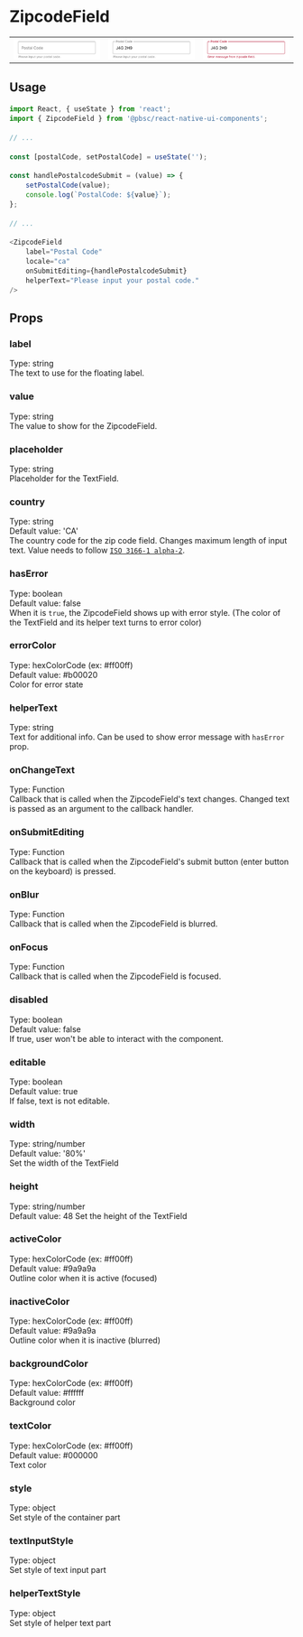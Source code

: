 # ZipcodeField
<table >
   <tr>
      <td><img src="./resources/zipcodefield.png" alt="TextField unfocused" /></td>
      <td><img src="./resources/zipcodefield_value.png" alt="TextField with placeholder" /></td>
      <td><img src="./resources/zipcodefield_error.png" alt="TextField focused" /></td>
  </tr>
</table>

## Usage

```js
import React, { useState } from 'react';
import { ZipcodeField } from '@pbsc/react-native-ui-components';

// ...

const [postalCode, setPostalCode] = useState('');

const handlePostalcodeSubmit = (value) => {
    setPostalCode(value);
    console.log(`PostalCode: ${value}`);
};

// ...

<ZipcodeField
    label="Postal Code"
    locale="ca"
    onSubmitEditing={handlePostalcodeSubmit}
    helperText="Please input your postal code."
/>
```

## Props
### label
Type: string <br/>
The text to use for the floating label.

### value
Type: string <br/>
The value to show for the ZipcodeField.

### placeholder
Type: string <br/>
Placeholder for the TextField.

### country
Type: string <br/>
Default value: 'CA' <br/>
The country code for the zip code field. Changes maximum length of input text. Value needs to follow <a href='https://en.wikipedia.org/wiki/ISO_3166-1_alpha-2'>`ISO 3166-1 alpha-2`</a>.

### hasError
Type: boolean <br/>
Default value: false <br/>
When it is `true`, the ZipcodeField shows up with error style. (The color of the TextField and its helper text turns to error color)

### errorColor
Type: hexColorCode (ex: #ff00ff) <br/>
Default value: #b00020 <br/>
Color for error state

### helperText
Type: string <br/>
Text for additional info. Can be used to show error message with `hasError` prop.

### onChangeText
Type: Function <br/>
Callback that is called when the ZipcodeField's text changes. Changed text is passed as an argument to the callback handler.

### onSubmitEditing
Type: Function <br/>
Callback that is called when the ZipcodeField's submit button (enter button on the keyboard) is pressed.

### onBlur
Type: Function <br/>
Callback that is called when the ZipcodeField is blurred.

### onFocus
Type: Function <br/>
Callback that is called when the ZipcodeField is focused.

### disabled
Type: boolean <br/>
Default value: false <br/>
If true, user won't be able to interact with the component.

### editable
Type: boolean <br/>
Default value: true <br/>
If false, text is not editable.

### width
Type: string/number <br/>
Default value: '80%' <br/>
Set the width of the TextField

### height
Type: string/number <br/>
Default value: 48
Set the height of the TextField

### activeColor
Type: hexColorCode (ex: #ff00ff) <br/>
Default value: #9a9a9a <br/>
Outline color when it is active (focused)

### inactiveColor
Type: hexColorCode (ex: #ff00ff) <br/>
Default value: #9a9a9a <br/>
Outline color when it is inactive (blurred)

### backgroundColor
Type: hexColorCode (ex: #ff00ff) <br/>
Default value: #ffffff <br/>
Background color

### textColor
Type: hexColorCode (ex: #ff00ff) <br/>
Default value: #000000 <br/>
Text color

### style
Type: object <br/>
Set style of the container part

### textInputStyle
Type: object <br/>
Set style of text input part

### helperTextStyle
Type: object <br/>
Set style of helper text part
